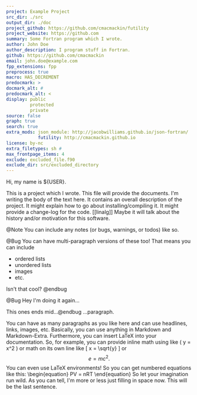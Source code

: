 ```yaml
---
project: Example Project
src_dir: ./src
output_dir: ./doc
project_github: https://github.com/cmacmackin/futility
project_website: https://github.com
summary: Some Fortran program which I wrote.
author: John Doe
author_description: I program stuff in Fortran.
github: https://github.com/cmacmackin
email: john.doe@example.com
fpp_extensions: fpp
preprocess: true
macro: HAS_DECREMENT
predocmark: >
docmark_alt: #
predocmark_alt: <
display: public
         protected
         private
source: false
graph: true
search: true
extra_mods: json_module: http://jacobwilliams.github.io/json-fortran/
            futility: http://cmacmackin.github.io
license: by-nc
extra_filetypes: sh #
max_frontpage_items: 4
exclude: excluded_file.f90
exclude_dir: src/excluded_directory
---
```


Hi, my name is ${USER}.

This is a project which I wrote. This file will provide the documents. I'm
writing the body of the text here. It contains an overall description of the
project. It might explain how to go about installing/compiling it. It might
provide a change-log for the code. [[linalg]] Maybe it will talk about the
history and/or motivation for this software.

@Note
You can include any notes (or bugs, warnings, or todos) like so.

@Bug
You can have multi-paragraph versions of these too! That means you can
include

- ordered lists
- unordered lists
- images
- etc.

Isn't that cool?
@endbug

@Bug Hey I'm doing it again...

This ones ends mid...@endbug ...paragraph.

You can have as many paragraphs as you like here and can use headlines, links,
images, etc. Basically, you can use anything in Markdown and Markdown-Extra.
Furthermore, you can insert LaTeX into your documentation. So, for example,
you can provide inline math using like \( y = x^2 \) or math on its own line
like \[ x = \sqrt{y} \] or $$ e = mc^2. $$ You can even use LaTeX environments!
So you can get numbered equations like this:
\begin{equation}
  PV = nRT
\end{equation}
So let your imagination run wild. As you can tell, I'm more or less just
filling in space now. This will be the last sentence.
